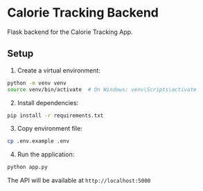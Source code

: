 # Calorie Tracking Backend

Flask backend for the Calorie Tracking App.

## Setup

1. Create a virtual environment:
```bash
python -m venv venv
source venv/bin/activate  # On Windows: venv\Scripts\activate
```

2. Install dependencies:
```bash
pip install -r requirements.txt
```

3. Copy environment file:
```bash
cp .env.example .env
```

4. Run the application:
```bash
python app.py
```

The API will be available at `http://localhost:5000`



